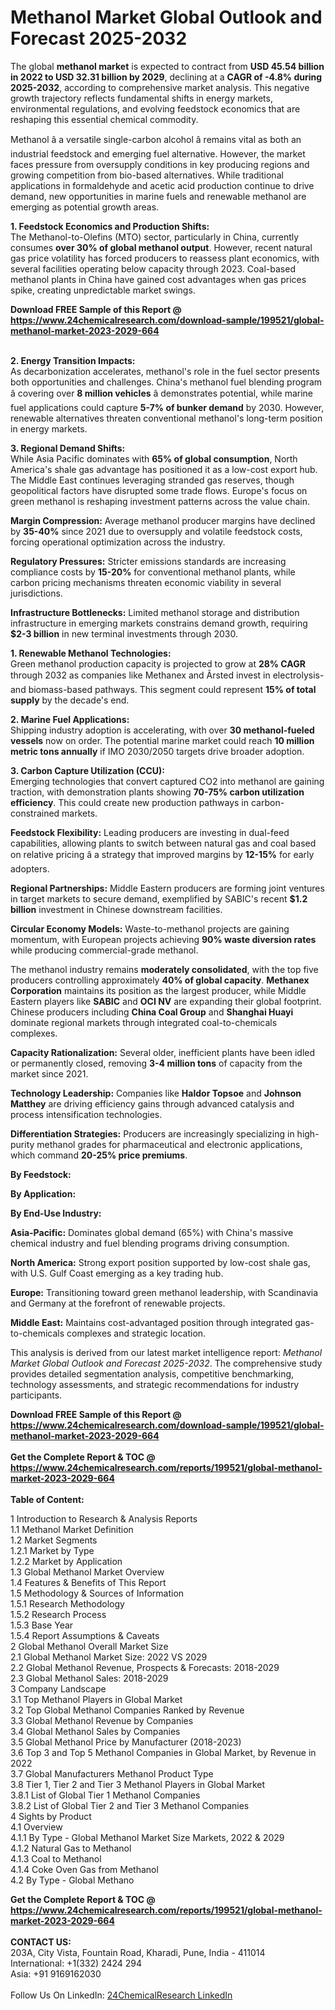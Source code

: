 <h1>Methanol Market Global Outlook and Forecast 2025-2032</h1><p>The global <strong>methanol market</strong> is expected to contract from <strong>USD 45.54 billion in 2022 to USD 32.31 billion by 2029</strong>, declining at a <strong>CAGR of -4.8% during 2025-2032</strong>, according to comprehensive market analysis. This negative growth trajectory reflects fundamental shifts in energy markets, environmental regulations, and evolving feedstock economics that are reshaping this essential chemical commodity.</p><p>Methanol â a versatile single-carbon alcohol â remains vital as both an industrial feedstock and emerging fuel alternative. However, the market faces pressure from oversupply conditions in key producing regions and growing competition from bio-based alternatives. While traditional applications in formaldehyde and acetic acid production continue to drive demand, new opportunities in marine fuels and renewable methanol are emerging as potential growth areas.</p><p><strong>1. Feedstock Economics and Production Shifts:</strong><br>
The Methanol-to-Olefins (MTO) sector, particularly in China, currently consumes <strong>over 30% of global methanol output</strong>. However, recent natural gas price volatility has forced producers to reassess plant economics, with several facilities operating below capacity through 2023. Coal-based methanol plants in China have gained cost advantages when gas prices spike, creating unpredictable market swings.</p><div><b>Download FREE Sample of this Report @ 
            <a href="https://www.24chemicalresearch.com/download-sample/199521/global-methanol-market-2023-2029-664">
            https://www.24chemicalresearch.com/download-sample/199521/global-methanol-market-2023-2029-664</a></b></div><br><p><strong>2. Energy Transition Impacts:</strong><br>
As decarbonization accelerates, methanol's role in the fuel sector presents both opportunities and challenges. China's methanol fuel blending program â covering over <strong>8 million vehicles</strong> â demonstrates potential, while marine fuel applications could capture <strong>5-7% of bunker demand</strong> by 2030. However, renewable alternatives threaten conventional methanol's long-term position in energy markets.</p><p><strong>3. Regional Demand Shifts:</strong><br>
While Asia Pacific dominates with <strong>65% of global consumption</strong>, North America's shale gas advantage has positioned it as a low-cost export hub. The Middle East continues leveraging stranded gas reserves, though geopolitical factors have disrupted some trade flows. Europe's focus on green methanol is reshaping investment patterns across the value chain.</p><p><strong>Margin Compression:</strong> Average methanol producer margins have declined by <strong>35-40%</strong> since 2021 due to oversupply and volatile feedstock costs, forcing operational optimization across the industry.</p><p><strong>Regulatory Pressures:</strong> Stricter emissions standards are increasing compliance costs by <strong>15-20%</strong> for conventional methanol plants, while carbon pricing mechanisms threaten economic viability in several jurisdictions.</p><p><strong>Infrastructure Bottlenecks:</strong> Limited methanol storage and distribution infrastructure in emerging markets constrains demand growth, requiring <strong>$2-3 billion</strong> in new terminal investments through 2030.</p><p><strong>1. Renewable Methanol Technologies:</strong><br>
Green methanol production capacity is projected to grow at <strong>28% CAGR</strong> through 2032 as companies like Methanex and Ãrsted invest in electrolysis- and biomass-based pathways. This segment could represent <strong>15% of total supply</strong> by the decade's end.</p><p><strong>2. Marine Fuel Applications:</strong><br>
Shipping industry adoption is accelerating, with over <strong>30 methanol-fueled vessels</strong> now on order. The potential marine market could reach <strong>10 million metric tons annually</strong> if IMO 2030/2050 targets drive broader adoption.</p><p><strong>3. Carbon Capture Utilization (CCU):</strong><br>
Emerging technologies that convert captured CO2 into methanol are gaining traction, with demonstration plants showing <strong>70-75% carbon utilization efficiency</strong>. This could create new production pathways in carbon-constrained markets.</p><p><strong>Feedstock Flexibility:</strong> Leading producers are investing in dual-feed capabilities, allowing plants to switch between natural gas and coal based on relative pricing â a strategy that improved margins by <strong>12-15%</strong> for early adopters.</p><p><strong>Regional Partnerships:</strong> Middle Eastern producers are forming joint ventures in target markets to secure demand, exemplified by SABIC's recent <strong>$1.2 billion</strong> investment in Chinese downstream facilities.</p><p><strong>Circular Economy Models:</strong> Waste-to-methanol projects are gaining momentum, with European projects achieving <strong>90% waste diversion rates</strong> while producing commercial-grade methanol.</p><p>The methanol industry remains <strong>moderately consolidated</strong>, with the top five producers controlling approximately <strong>40% of global capacity</strong>. <strong>Methanex Corporation</strong> maintains its position as the largest producer, while Middle Eastern players like <strong>SABIC</strong> and <strong>OCI NV</strong> are expanding their global footprint. Chinese producers including <strong>China Coal Group</strong> and <strong>Shanghai Huayi</strong> dominate regional markets through integrated coal-to-chemicals complexes.</p><p><strong>Capacity Rationalization:</strong> Several older, inefficient plants have been idled or permanently closed, removing <strong>3-4 million tons</strong> of capacity from the market since 2021.</p><p><strong>Technology Leadership:</strong> Companies like <strong>Haldor Topsoe</strong> and <strong>Johnson Matthey</strong> are driving efficiency gains through advanced catalysis and process intensification technologies.</p><p><strong>Differentiation Strategies:</strong> Producers are increasingly specializing in high-purity methanol grades for pharmaceutical and electronic applications, which command <strong>20-25% price premiums</strong>.</p><p><strong>By Feedstock:</strong></p><p><strong>By Application:</strong></p><p><strong>By End-Use Industry:</strong></p><p><strong>Asia-Pacific:</strong> Dominates global demand (65%) with China's massive chemical industry and fuel blending programs driving consumption.</p><p><strong>North America:</strong> Strong export position supported by low-cost shale gas, with U.S. Gulf Coast emerging as a key trading hub.</p><p><strong>Europe:</strong> Transitioning toward green methanol leadership, with Scandinavia and Germany at the forefront of renewable projects.</p><p><strong>Middle East:</strong> Maintains cost-advantaged position through integrated gas-to-chemicals complexes and strategic location.</p><p>This analysis is derived from our latest market intelligence report: <em>Methanol Market Global Outlook and Forecast 2025-2032</em>. The comprehensive study provides detailed segmentation analysis, competitive benchmarking, technology assessments, and strategic recommendations for industry participants.</p><div><b>Download FREE Sample of this Report @ 
            <a href="https://www.24chemicalresearch.com/download-sample/199521/global-methanol-market-2023-2029-664">
            https://www.24chemicalresearch.com/download-sample/199521/global-methanol-market-2023-2029-664</a></b></div><br><div><b>Get the Complete Report & TOC @ 
            <a href="https://www.24chemicalresearch.com/reports/199521/global-methanol-market-2023-2029-664">
            https://www.24chemicalresearch.com/reports/199521/global-methanol-market-2023-2029-664</a></b></div><br>
            <b>Table of Content:</b><p>1 Introduction to Research & Analysis Reports<br />
    1.1 Methanol Market Definition<br />
    1.2 Market Segments<br />
        1.2.1 Market by Type<br />
        1.2.2 Market by Application<br />
    1.3 Global Methanol Market Overview<br />
    1.4 Features & Benefits of This Report<br />
    1.5 Methodology & Sources of Information<br />
        1.5.1 Research Methodology<br />
        1.5.2 Research Process<br />
        1.5.3 Base Year<br />
        1.5.4 Report Assumptions & Caveats<br />
2 Global Methanol Overall Market Size<br />
    2.1 Global Methanol Market Size: 2022 VS 2029<br />
    2.2 Global Methanol Revenue, Prospects & Forecasts: 2018-2029<br />
    2.3 Global Methanol Sales: 2018-2029<br />
3 Company Landscape<br />
    3.1 Top Methanol Players in Global Market<br />
    3.2 Top Global Methanol Companies Ranked by Revenue<br />
    3.3 Global Methanol Revenue by Companies<br />
    3.4 Global Methanol Sales by Companies<br />
    3.5 Global Methanol Price by Manufacturer (2018-2023)<br />
    3.6 Top 3 and Top 5 Methanol Companies in Global Market, by Revenue in 2022<br />
    3.7 Global Manufacturers Methanol Product Type<br />
    3.8 Tier 1, Tier 2 and Tier 3 Methanol Players in Global Market<br />
        3.8.1 List of Global Tier 1 Methanol Companies<br />
        3.8.2 List of Global Tier 2 and Tier 3 Methanol Companies<br />
4 Sights by Product<br />
    4.1 Overview<br />
        4.1.1 By Type - Global Methanol Market Size Markets, 2022 & 2029<br />
        4.1.2 Natural Gas to Methanol<br />
        4.1.3 Coal to Methanol<br />
        4.1.4 Coke Oven Gas from Methanol<br />
    4.2 By Type - Global Methano</p><div><b>Get the Complete Report & TOC @ 
            <a href="https://www.24chemicalresearch.com/reports/199521/global-methanol-market-2023-2029-664">
            https://www.24chemicalresearch.com/reports/199521/global-methanol-market-2023-2029-664</a></b></div><br><b>CONTACT US:</b><br>
            203A, City Vista, Fountain Road, Kharadi, Pune, India - 411014<br>
            International: +1(332) 2424 294<br>
            Asia: +91 9169162030 <br><br>
            Follow Us On LinkedIn: <a href="https://www.linkedin.com/company/24chemicalresearch/">24ChemicalResearch LinkedIn</a>